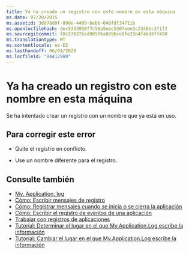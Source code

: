 ```yaml
---
title: Ya ha creado un registro con este nombre en esta máquina
ms.date: 07/20/2015
ms.assetid: 3dd78d9f-890e-4409-bebb-048fdf34711b
ms.openlocfilehash: dec5333950f7c56a5eec5307eee3c2346bc3f1f2
ms.sourcegitcommit: f8c270376ed905f6a8896ce0fe25b4f4b38ff498
ms.translationtype: MT
ms.contentlocale: es-ES
ms.lasthandoff: 06/04/2020
ms.locfileid: "84412980"
---
```

# <a name="a-log-has-already-been-created-with-this-name-on-this-machine"></a>Ya ha creado un registro con este nombre en esta máquina
Se ha intentado crear un registro con un nombre que ya está en uso.  
  
## <a name="to-correct-this-error"></a>Para corregir este error  
  
- Quite el registro en conflicto.  
  
- Use un nombre diferente para el registro.  
  
## <a name="see-also"></a>Consulte también

- [My. Application. log](xref:Microsoft.VisualBasic.ApplicationServices.ApplicationBase.Log)
- [Cómo: Escribir mensajes de registro](../developing-apps/programming/log-info/how-to-write-log-messages.md)
- [Cómo: Registrar mensajes cuando se inicia o se cierra la aplicación](../developing-apps/programming/log-info/how-to-log-messages-when-the-application-starts-or-shuts-down.md)
- [Cómo: Escribir el registro de eventos de una aplicación](../developing-apps/programming/log-info/how-to-write-to-an-application-event-log.md)
- [Trabajar con registros de aplicaciones](../developing-apps/programming/log-info/working-with-application-logs.md)
- [Tutorial: Determinar el lugar en el que My.Application.Log escribe la información](../developing-apps/programming/log-info/walkthrough-determining-where-my-application-log-writes-information.md)
- [Tutorial: Cambiar el lugar en el que My.Application.Log escribe la información](../developing-apps/programming/log-info/walkthrough-changing-where-my-application-log-writes-information.md)
